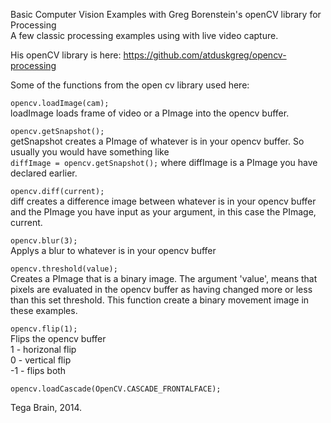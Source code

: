 <bold>Basic Computer Vision Examples with Greg Borenstein's openCV library for Processing</bold>  
A few classic processing examples using  with live video capture.  

His openCV library is here: https://github.com/atduskgreg/opencv-processing  

Some of the functions from the open cv library used here:  


<code>opencv.loadImage(cam); </code>  
loadImage loads frame of video or a PImage into the opencv buffer.
  
<code>opencv.getSnapshot();</code>   
getSnapshot creates a PImage of whatever is in your opencv buffer. So usually you would have something like  
<code>diffImage = opencv.getSnapshot();</code> where diffImage is a PImage you have declared earlier.
  
<code>opencv.diff(current); </code>   
diff creates a difference image between whatever is in your opencv buffer and the PImage you have input as your argument, in this case the PImage, current.  

<code>opencv.blur(3);</code>  
Applys a blur to whatever is in your opencv buffer

<code>opencv.threshold(value); </code>  
Creates a PImage that is a binary image. The argument 'value', means that pixels are evaluated in the opencv buffer as having changed more or less than this set threshold. This function create a binary movement image in these examples.

<code>opencv.flip(1);</code>   
Flips the opencv buffer   
1 - horizonal flip  
0 - vertical flip  
-1 - flips both  
  
<code>opencv.loadCascade(OpenCV.CASCADE_FRONTALFACE); </code>   





Tega Brain, 2014.
